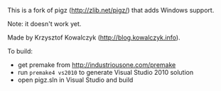 This is a fork of pigz (http://zlib.net/pigz/) that adds Windows
support.

Note: it doesn't work yet.

Made by Krzysztof Kowalczyk (http://blog.kowalczyk.info).

To build:
 - get premake from http://industriousone.com/premake
 - run `premake4 vs2010` to generate Visual Studio 2010 solution
 - open pigz.sln in Visual Studio and build
